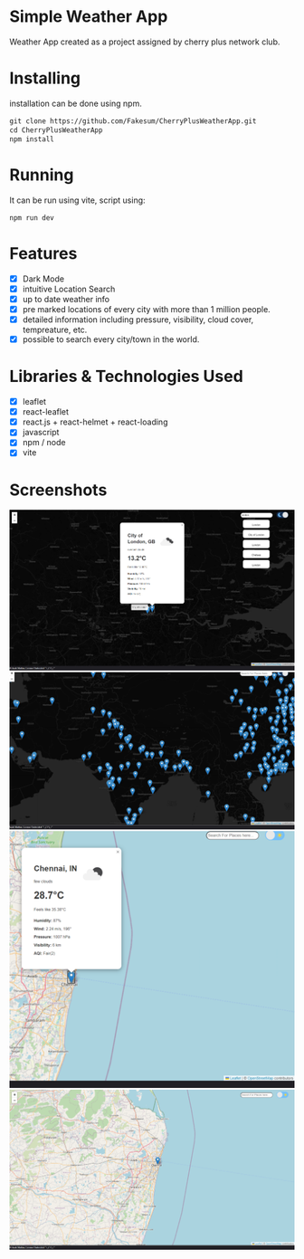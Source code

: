 # Simple Weather App

Weather App created as a project assigned by cherry plus network club.

# Installing

installation can be done using npm.

```
git clone https://github.com/Fakesum/CherryPlusWeatherApp.git
cd CherryPlusWeatherApp
npm install
```

# Running

It can be run using vite, script using:

```
npm run dev
```

# Features

- [x] Dark Mode
- [x] intuitive Location Search
- [x] up to date weather info
- [x] pre marked locations of every city with more than 1 million people.
- [x] detailed information including pressure, visibility, cloud cover, tempreature, etc.
- [x] possible to search every city/town in the world.

# Libraries & Technologies Used

- [x] leaflet
- [x] react-leaflet
- [x] react.js + react-helmet + react-loading
- [x] javascript
- [x] npm / node
- [x] vite

# Screenshots

<img src="https://raw.githubusercontent.com/Fakesum/CherryPlusWeatherApp/refs/heads/main/screenshots/img%20%20(1).png">
<img src="https://raw.githubusercontent.com/Fakesum/CherryPlusWeatherApp/refs/heads/main/screenshots/img%20%20(2).png">
<img src="https://raw.githubusercontent.com/Fakesum/CherryPlusWeatherApp/refs/heads/main/screenshots/img%20%20(3).png">
<img src="https://raw.githubusercontent.com/Fakesum/CherryPlusWeatherApp/refs/heads/main/screenshots/img%20%20(4).png">
